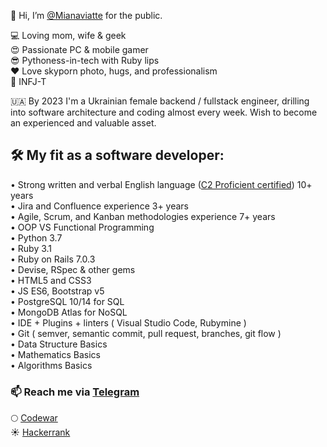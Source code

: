 👋 Hi, I’m [@Mianaviatte](https://www.instagram.com/mianaviatte/) for the public.  

💻 Loving mom, wife & geek  
😍 Passionate PC & mobile gamer  
😎 Pythoness-in-tech with Ruby lips  
❤️ Love skyporn photo, hugs, and professionalism  
🙏 INFJ-T  

🇺🇦 By 2023 I'm a Ukrainian female backend / fullstack engineer, drilling into software architecture and coding almost every week. 
Wish to become an experienced and valuable asset.

## 🛠 My fit as a software developer:  

• Strong written and verbal English language ([C2 Proficient certified](https://www.efset.org/cert/b8kYWD)) 10+ years  
• Jira and Confluence experience 3+ years  
• Agile, Scrum, and Kanban methodologies experience 7+ years  
• OOP VS Functional Programming  
• Python 3.7  
• Ruby 3.1  
• Ruby on Rails 7.0.3  
• Devise, RSpec & other gems  
• HTML5 and CSS3  
• JS ES6, Bootstrap v5  
• PostgreSQL 10/14 for SQL  
• MongoDB Atlas for NoSQL  
• IDE + Plugins + linters ( Visual Studio Code, Rubymine )  
• Git ( semver, semantic commit, pull request, branches, git flow )  
• Data Structure Basics  
• Mathematics Basics  
• Algorithms Basics  
  
### 📫 Reach me via [Telegram](https://t.me/Mianaviatte)  
🌕 [Codewar](https://www.codewars.com/users/Mianaviatte)  
☀️ [Hackerrank](https://www.hackerrank.com/mianaviatte)  

<!---
Mianaviatte/Mianaviatte is a ✨ special ✨ repository because its `README.md` (this file) appears on your GitHub profile.
You can click the Preview link to take a look at your changes.
--->
